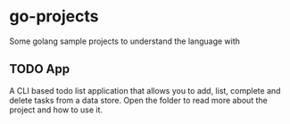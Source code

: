 # go-projects

Some golang sample projects to understand the language with

## TODO App

A CLI based todo list application that allows you to add, list, complete and delete tasks from a data store.
Open the folder to read more about the project and how to use it.

